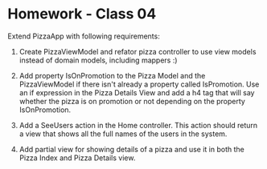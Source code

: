 # Homework - Class 04

Extend PizzaApp with following requirements: 

1. Create PizzaViewModel and refator pizza controller to use view models instead of domain models, including mappers :)

2. Add property IsOnPromotion to the Pizza Model and the PizzaViewModel if there isn't already a property called IsPromotion. Use an if expression in the Pizza Details View 
and add a h4 tag that will say whether the pizza is on promotion or not depending on the property IsOnPromotion.

3. Add a SeeUsers action in the Home controller. This action should return a view that shows all the full names of the users in the system. 

4. Add partial view for showing details of a pizza and use it in both the Pizza Index and Pizza Details view.
